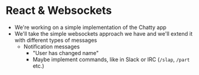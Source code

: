 # React & Websockets

* We're working on a simple implementation of the Chatty app
* We'll take the simple websockets approach we have and we'll extend it with different types of messages
  * Notification messages
    * "User has changed name"
    * Maybe implement commands, like in Slack or IRC (`/slap`, `/part` etc.)
